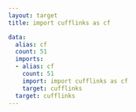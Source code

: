 ```yaml
---
layout: target
title: import cufflinks as cf

data:
  alias: cf
  count: 51
  imports:
  - alias: cf
    count: 51
    import: import cufflinks as cf
    target: cufflinks
  target: cufflinks
---
```

